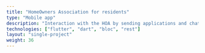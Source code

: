 ```yaml
---
title: "HomeOwners Association for residents"
type: "Mobile app"
description: "Interaction with the HOA by sending applications and chat"
technologies: ["flutter", "dart", "bloc", "rest"]
layout: "single-project"
weight: 36
---
```

